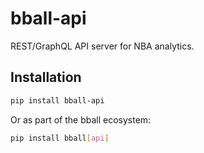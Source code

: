 # bball-api

REST/GraphQL API server for NBA analytics.

## Installation

```bash
pip install bball-api
```

Or as part of the bball ecosystem:
```bash
pip install bball[api]
```
